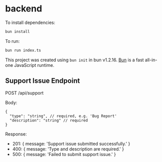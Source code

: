 # backend

To install dependencies:

```bash
bun install
```

To run:

```bash
bun run index.ts
```

This project was created using `bun init` in bun v1.2.16. [Bun](https://bun.sh) is a fast all-in-one JavaScript runtime.

## Support Issue Endpoint

POST /api/support

Body:
```
{
  "type": "string", // required, e.g. 'Bug Report'
  "description": "string" // required
}
```

Response:
- 201: { message: 'Support issue submitted successfully.' }
- 400: { message: 'Type and description are required.' }
- 500: { message: 'Failed to submit support issue.' }


